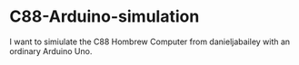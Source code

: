 # C88-Arduino-simulation
I want to simiulate the C88 Hombrew Computer from danieljabailey with an ordinary Arduino Uno. 
